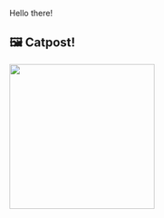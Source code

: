 Hello there!



## 🖼️ Catpost!

<sub>
    <img src="https://cdn2.thecatapi.com/images/3ur.jpg" height="256">
</sub>

